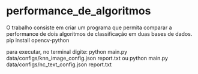 # performance_de_algoritmos
O trabalho consiste em criar um programa que permita comparar a performance de dois algoritmos de classificação em duas bases de dados.
pip install opencv-python

para executar, no terminal digite:
python main.py data/configs/knn_image_config.json report.txt
ou 
python main.py data/configs/nc_text_config.json report.txt
